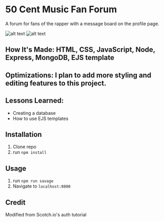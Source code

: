 

# 50 Cent Music Fan Forum
A forum for fans of the rapper with a message board on the profile page.

![alt text](https://i.imgur.com/o4JszNt.png)
![alt text](https://i.imgur.com/lW0OI2A.png)

## How It's Made: HTML, CSS, JavaScript, Node, Express, MongoDB, EJS template

## Optimizations: I plan to add more styling and editing features to this project.

## Lessons Learned:
- Creating a database
- How to use EJS templates

## Installation

1. Clone repo
2. run `npm install`

## Usage

1. run `npm run savage`
2. Navigate to `localhost:8000`

## Credit

Modified from Scotch.io's auth tutorial
